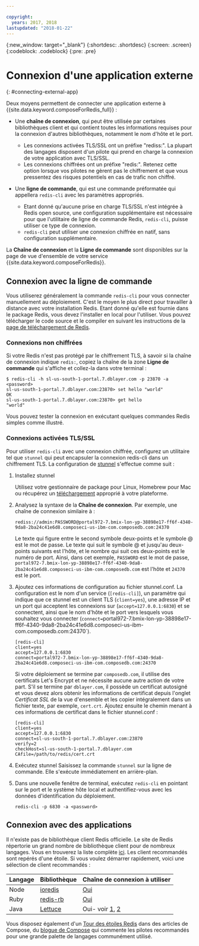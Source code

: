 ```yaml
---

copyright:
  years: 2017, 2018
lastupdated: "2018-01-22"
---
```


{:new_window: target="_blank"}
{:shortdesc: .shortdesc}
{:screen: .screen}
{:codeblock: .codeblock}
{:pre: .pre}

# Connexion d'une application externe
{: #connecting-external-app}

Deux moyens permettent de connecter une application externe à {{site.data.keyword.composeForRedis_full}} :

- Une **chaîne de connexion**, qui peut être utilisée par certaines bibliothèques client et qui contient toutes les informations requises pour la connexion d'autres bibliothèques, notamment le nom d'hôte et le port.
  - Les connexions activées TLS/SSL ont un préfixe "rediss:". La plupart des langages disposent d'un pilote qui prend en charge la connexion de votre application avec TLS/SSL. 
  - Les connexions chiffrées ont un préfixe "redis:". Retenez cette option lorsque vos pilotes ne gèrent pas le chiffrement et que vous pressentez des risques potentiels en cas de trafic non chiffré. 

- Une **ligne de commande**, qui est une commande préformatée qui appellera `redis-cli` avec les paramètres appropriés.
  - Etant donné qu'aucune prise en charge TLS/SSL n'est intégrée à Redis open source, une configuration supplémentaire est nécessaire pour que l'utilitaire de ligne de commande Redis, `redis-cli`, puisse utiliser ce type de connexion.
  - `redis-cli` peut utiliser une connexion chiffrée en natif, sans configuration supplémentaire.

La **Chaîne de connexion** et la **Ligne de commande** sont disponibles sur la page de vue d'ensemble de votre service {{site.data.keyword.composeForRedis}}.


## Connexion avec la ligne de commande

Vous utiliserez généralement la commande `redis-cli` pour vous connecter manuellement au déploiement. C'est le moyen le plus direct pour travailler à distance avec votre installation Redis. Etant donné qu'elle est fournie dans le package Redis, vous devez l'installer en local pour l'utiliser. Vous pouvez télécharger le code source et le compiler en suivant les instructions de la [page de téléchargement de Redis](http://redis.io/download).

### Connexions non chiffrées

Si votre Redis n'est pas protégé par le chiffrement TLS, à savoir si la chaîne de connexion indique `redis:`, copiez la chaîne de la zone **Ligne de commande** qui s'affiche et collez-la dans votre terminal :
```shell
$ redis-cli -h sl-us-south-1-portal.7.dblayer.com -p 23870 -a <password>
sl-us-south-1-portal.7.dblayer.com:23870> set hello "world"
OK
sl-us-south-1-portal.7.dblayer.com:23870> get hello
"world" 
```
Vous pouvez tester la connexion en exécutant quelques commandes Redis simples comme illustré.

### Connexions activées TLS/SSL

Pour utiliser `redis-cli` avec une connexion chiffrée, configurez un utilitaire tel que `stunnel` qui peut encapsuler la connexion redis-cli dans un chiffrement TLS. La configuration de [stunnel](https://www.stunnel.org/index.html) s'effectue comme suit :

1. Installez stunnel
    
    Utilisez votre gestionnaire de package pour Linux, Homebrew pour Mac ou récupérez un [téléchargement](https://www.stunnel.org/downloads.html) approprié à votre plateforme.

2. Analysez la syntaxe de la **Chaîne de connexion**. Par exemple, une chaîne de connexion similaire à : 
   ```text
   rediss://admin:PASSWORD@portal972-7.bmix-lon-yp-38898e17-ff6f-4340-9da8-2ba24c41e6d8.composeci-us-ibm-com.composedb.com:24370
   ```
   Le texte qui figure entre le second symbole deux-points et le symbole @ est le mot de passe. Le texte qui suit le symbole @ et jusqu'au deux-points suivants est l'hôte, et le nombre qui suit ces deux-points est le numéro de port. Ainsi, dans cet exemple, `PASSWORD` est le mot de passe, `portal972-7.bmix-lon-yp-38898e17-ff6f-4340-9da8-2ba24c41e6d8.composeci-us-ibm-com.composedb.com` est l'hôte et `24370` est le port.

3. Ajoutez ces informations de configuration au fichier stunnel.conf. La configuration est le nom d'un service (`[redis-cli]`), un paramètre qui indique que ce stunnel est un client TLS (`client=yes`), une adresse IP et un port qui acceptent les connexions sur (`accept=127.0.0.1:6830`) et se connectent, ainsi que le nom d'hôte et le port vers lesquels vous souhaitez vous connecter (`connect=`portal972-7.bmix-lon-yp-38898e17-ff6f-4340-9da8-2ba24c41e6d8.composeci-us-ibm-com.composedb.com:24370`).
    ```text
    [redis-cli]
    client=yes
    accept=127.0.0.1:6830
    connect=portal972-7.bmix-lon-yp-38898e17-ff6f-4340-9da8-2ba24c41e6d8.composeci-us-ibm-com.composedb.com:24370
    ```
    Si votre déploiement se termine par `composedb.com`, il utilise des certificats Let's Encrypt et ne nécessite aucune autre action de votre part. S'il se termine par `dblayer.com`, il possède un certificat autosigné et vous devez alors obtenir les informations de certificat depuis l'onglet *Certificat SSL* de la vue d'ensemble et les copier intégralement dans un fichier texte, par exemple, `cert.crt`. Ajoutez ensuite le chemin menant à ces informations de certificat dans le fichier stunnel.conf :
    
    ```text
    [redis-cli]
    client=yes  
    accept=127.0.0.1:6830  
    connect=sl-us-south-1-portal.7.dblayer.com:23870
    verify=2  
    checkHost=sl-us-south-1-portal.7.dblayer.com 
    CAfile=/path/to/redis/cert.crt
    ```

3. Exécutez stunnel
    Saisissez la commande `stunnel` sur la ligne de commande. Elle s'exécute immédiatement en arrière-plan.
    
4. Dans une nouvelle fenêtre de terminal, exécutez `redis-cli` en pointant sur le port et le système hôte local et authentifiez-vous avec les données d'identification du déploiement.
    ```shell
    redis-cli -p 6830 -a <password>
    ```

## Connexion avec des applications

Il n'existe pas de bibliothèque client Redis officielle. Le site de Redis répertorie un grand nombre de bibliothèque client pour de nombreux langages. Vous en trouverez la liste complète [ici](http://redis.io/clients). Les client recommandés sont repérés d'une étoile. Si vous voulez démarrer rapidement, voici une sélection de client recommandés :       

Langage|Bibliothèque|Chaîne de connexion à utiliser
----------|----------|-----------
Node|[ioredis](https://github.com/luin/ioredis)|[Oui](https://github.com/luin/ioredis#connect-to-redis)
Ruby|[redis-rb](https://github.com/redis/redis-rb)|[Oui](http://www.rubydoc.info/github/redis/redis-rb/master/Redis%3Ainitialize)
Java|[Lettuce](https://github.com/mp911de/lettuce)|Oui- voir [1](https://github.com/mp911de/lettuce/wiki/Redis-URI-and-connection-details), [2](https://lettuce.io/core/release/api/io/lettuce/core/RedisClient.html)

Vous disposez également d'un [Tour des étoiles Redis](https://www.compose.com/articles/a-tour-of-the-redis-stars-2/) dans des articles de Compose, du [blogue de Compose](https://www.compose.com/articles/) qui commente les pilotes recommandés pour une grande palette de langages communément utilisé.
